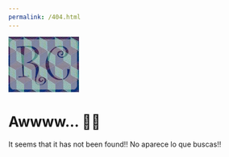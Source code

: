```yaml
---
permalink: /404.html
---
```


![](/site/images/logoP.jpg)

# Awwww... 🤦‍♂️

It seems that it has not been found!! No aparece lo que buscas!!
